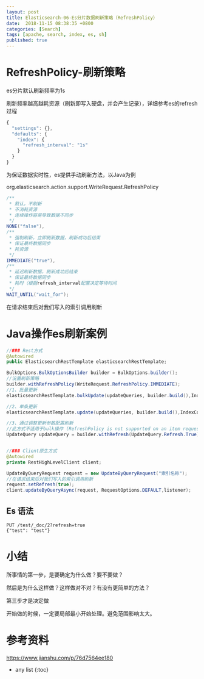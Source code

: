 ```yaml
---
layout: post
title: Elasticsearch-06-Es分片数据刷新策略（RefreshPolicy） 
date:  2018-11-15 08:38:35 +0800
categories: [Search]
tags: [apache, search, index, es, sh]
published: true
---
```



# RefreshPolicy-刷新策略

es分片默认刷新频率为1s

刷新频率越高越耗资源（刷新即写入硬盘，并会产生记录），详细参考es的refresh过程

```js
{
  "settings": {},
  "defaults": {
    "index": {
      "refresh_interval": "1s"
    }
  }
}
```

为保证数据实时性，es提供手动刷新方法，以Java为例

org.elasticsearch.action.support.WriteRequest.RefreshPolicy

```java
/**
 * 默认，不刷新
 * 不消耗资源
 * 连续操作容易导致数据不同步 
 */
NONE("false"),
/**
 * 强制刷新，立即刷新数据，刷新成功后结束
 * 保证最终数据同步
 * 耗资源
 */
IMMEDIATE("true"),
/**
 * 延迟刷新数据，刷新成功后结束
 * 保证最终数据同步
 * 耗时（根据refresh_interval配置决定等待时间
 */
WAIT_UNTIL("wait_for");
```


在请求结束后对我们写入的索引调用刷新

# Java操作es刷新案例

```java
//### Rest方式
@Autowired
public ElasticsearchRestTemplate elasticsearchRestTemplate;

BulkOptions.BulkOptionsBuilder builder = BulkOptions.builder();
//设置刷新策略
builder.withRefreshPolicy(WriteRequest.RefreshPolicy.IMMEDIATE);
//1、批量更新
elasticsearchRestTemplate.bulkUpdate(updateQueries, builder.build(),IndexCoordinates.of("索引名称"));

//2、单条更新
elasticsearchRestTemplate.update(updateQueries, builder.build(),IndexCoordinates.of("索引名称"));

//3、通过调整更新参数配置刷新
//此方式不适用于bulk操作 (RefreshPolicy is not supported on an item request. Set it on the BulkRequest instead.;
UpdateQuery updateQuery = builder.withRefresh(UpdateQuery.Refresh.True).withDocument(document).build();


//### Client原生方式
@Autowired
private RestHighLevelClient client;

UpdateByQueryRequest request = new UpdateByQueryRequest("索引名称");
//在请求结束后对我们写入的索引调用刷新
request.setRefresh(true);
client.updateByQueryAsync(request, RequestOptions.DEFAULT,listener);
```

## Es 语法

```
PUT /test/_doc/2?refresh=true
{"test": "test"}
```


# 小结

所事情的第一步，是要确定为什么做？要不要做？

然后是为什么这样做？这样做对不对？有没有更简单的方法？

第三步才是决定做

开始做的时候，一定要局部最小开始处理。避免范围影响太大。

# 参考资料

https://www.jianshu.com/p/76d7564ee180

* any list
{:toc}